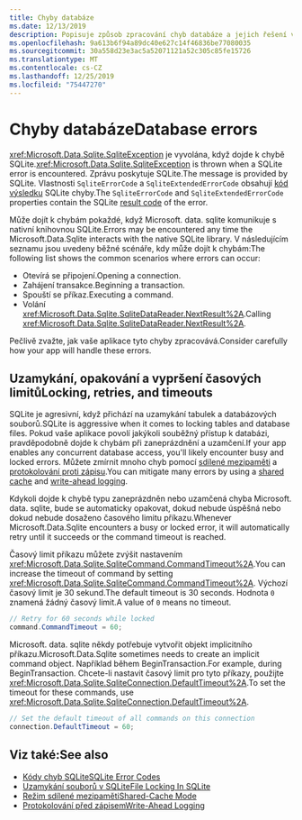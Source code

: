 ```yaml
---
title: Chyby databáze
ms.date: 12/13/2019
description: Popisuje způsob zpracování chyb databáze a jejich řešení v knihovně.
ms.openlocfilehash: 9a613b6f94a89dc40e627c14f46836be77080035
ms.sourcegitcommit: 30a558d23e3ac5a52071121a52c305c85fe15726
ms.translationtype: MT
ms.contentlocale: cs-CZ
ms.lasthandoff: 12/25/2019
ms.locfileid: "75447270"
---
```

# <a name="database-errors"></a><span data-ttu-id="7a4cb-103">Chyby databáze</span><span class="sxs-lookup"><span data-stu-id="7a4cb-103">Database errors</span></span>

<span data-ttu-id="7a4cb-104"><xref:Microsoft.Data.Sqlite.SqliteException> je vyvolána, když dojde k chybě SQLite.</span><span class="sxs-lookup"><span data-stu-id="7a4cb-104"><xref:Microsoft.Data.Sqlite.SqliteException> is thrown when a SQLite error is encountered.</span></span> <span data-ttu-id="7a4cb-105">Zprávu poskytuje SQLite.</span><span class="sxs-lookup"><span data-stu-id="7a4cb-105">The message is provided by SQLite.</span></span> <span data-ttu-id="7a4cb-106">Vlastnosti `SqliteErrorCode` a `SqliteExtendedErrorCode` obsahují [kód výsledku](https://www.sqlite.org/rescode.html) SQLite chyby.</span><span class="sxs-lookup"><span data-stu-id="7a4cb-106">The `SqliteErrorCode` and `SqliteExtendedErrorCode` properties contain the SQLite [result code](https://www.sqlite.org/rescode.html) of the error.</span></span>

<span data-ttu-id="7a4cb-107">Může dojít k chybám pokaždé, když Microsoft. data. sqlite komunikuje s nativní knihovnou SQLite.</span><span class="sxs-lookup"><span data-stu-id="7a4cb-107">Errors may be encountered any time the Microsoft.Data.Sqlite interacts with the native SQLite library.</span></span> <span data-ttu-id="7a4cb-108">V následujícím seznamu jsou uvedeny běžné scénáře, kdy může dojít k chybám:</span><span class="sxs-lookup"><span data-stu-id="7a4cb-108">The following list shows the common scenarios where errors can occur:</span></span>

* <span data-ttu-id="7a4cb-109">Otevírá se připojení.</span><span class="sxs-lookup"><span data-stu-id="7a4cb-109">Opening a connection.</span></span>
* <span data-ttu-id="7a4cb-110">Zahájení transakce.</span><span class="sxs-lookup"><span data-stu-id="7a4cb-110">Beginning a transaction.</span></span>
* <span data-ttu-id="7a4cb-111">Spouští se příkaz.</span><span class="sxs-lookup"><span data-stu-id="7a4cb-111">Executing a command.</span></span>
* <span data-ttu-id="7a4cb-112">Volání <xref:Microsoft.Data.Sqlite.SqliteDataReader.NextResult%2A>.</span><span class="sxs-lookup"><span data-stu-id="7a4cb-112">Calling <xref:Microsoft.Data.Sqlite.SqliteDataReader.NextResult%2A>.</span></span>

<span data-ttu-id="7a4cb-113">Pečlivě zvažte, jak vaše aplikace tyto chyby zpracovává.</span><span class="sxs-lookup"><span data-stu-id="7a4cb-113">Consider carefully how your app will handle these errors.</span></span>

## <a name="locking-retries-and-timeouts"></a><span data-ttu-id="7a4cb-114">Uzamykání, opakování a vypršení časových limitů</span><span class="sxs-lookup"><span data-stu-id="7a4cb-114">Locking, retries, and timeouts</span></span>

<span data-ttu-id="7a4cb-115">SQLite je agresivní, když přichází na uzamykání tabulek a databázových souborů.</span><span class="sxs-lookup"><span data-stu-id="7a4cb-115">SQLite is aggressive when it comes to locking tables and database files.</span></span> <span data-ttu-id="7a4cb-116">Pokud vaše aplikace povolí jakýkoli souběžný přístup k databázi, pravděpodobně dojde k chybám při zaneprázdnění a uzamčení.</span><span class="sxs-lookup"><span data-stu-id="7a4cb-116">If your app enables any concurrent database access, you'll likely encounter busy and locked errors.</span></span> <span data-ttu-id="7a4cb-117">Můžete zmírnit mnoho chyb pomocí [sdílené mezipaměti](connection-strings.md#cache) a [protokolování proti zápisu](async.md).</span><span class="sxs-lookup"><span data-stu-id="7a4cb-117">You can mitigate many errors by using a [shared cache](connection-strings.md#cache) and [write-ahead logging](async.md).</span></span>

<span data-ttu-id="7a4cb-118">Kdykoli dojde k chybě typu zaneprázdněn nebo uzamčená chyba Microsoft. data. sqlite, bude se automaticky opakovat, dokud nebude úspěšná nebo dokud nebude dosaženo časového limitu příkazu.</span><span class="sxs-lookup"><span data-stu-id="7a4cb-118">Whenever Microsoft.Data.Sqlite encounters a busy or locked error, it will automatically retry until it succeeds or the command timeout is reached.</span></span>

<span data-ttu-id="7a4cb-119">Časový limit příkazu můžete zvýšit nastavením <xref:Microsoft.Data.Sqlite.SqliteCommand.CommandTimeout%2A>.</span><span class="sxs-lookup"><span data-stu-id="7a4cb-119">You can increase the timeout of command by setting <xref:Microsoft.Data.Sqlite.SqliteCommand.CommandTimeout%2A>.</span></span> <span data-ttu-id="7a4cb-120">Výchozí časový limit je 30 sekund.</span><span class="sxs-lookup"><span data-stu-id="7a4cb-120">The default timeout is 30 seconds.</span></span> <span data-ttu-id="7a4cb-121">Hodnota `0` znamená žádný časový limit.</span><span class="sxs-lookup"><span data-stu-id="7a4cb-121">A value of `0` means no timeout.</span></span>

```csharp
// Retry for 60 seconds while locked
command.CommandTimeout = 60;
```

<span data-ttu-id="7a4cb-122">Microsoft. data. sqlite někdy potřebuje vytvořit objekt implicitního příkazu.</span><span class="sxs-lookup"><span data-stu-id="7a4cb-122">Microsoft.Data.Sqlite sometimes needs to create an implicit command object.</span></span> <span data-ttu-id="7a4cb-123">Například během BeginTransaction.</span><span class="sxs-lookup"><span data-stu-id="7a4cb-123">For example, during BeginTransaction.</span></span> <span data-ttu-id="7a4cb-124">Chcete-li nastavit časový limit pro tyto příkazy, použijte <xref:Microsoft.Data.Sqlite.SqliteConnection.DefaultTimeout%2A>.</span><span class="sxs-lookup"><span data-stu-id="7a4cb-124">To set the timeout for these commands, use <xref:Microsoft.Data.Sqlite.SqliteConnection.DefaultTimeout%2A>.</span></span>

```csharp
// Set the default timeout of all commands on this connection
connection.DefaultTimeout = 60;
```

## <a name="see-also"></a><span data-ttu-id="7a4cb-125">Viz také:</span><span class="sxs-lookup"><span data-stu-id="7a4cb-125">See also</span></span>

* [<span data-ttu-id="7a4cb-126">Kódy chyb SQLite</span><span class="sxs-lookup"><span data-stu-id="7a4cb-126">SQLite Error Codes</span></span>](https://www.sqlite.org/rescode.html)
* [<span data-ttu-id="7a4cb-127">Uzamykání souborů v SQLite</span><span class="sxs-lookup"><span data-stu-id="7a4cb-127">File Locking In SQLite</span></span>](https://www.sqlite.org/lockingv3.html)
* [<span data-ttu-id="7a4cb-128">Režim sdílené mezipaměti</span><span class="sxs-lookup"><span data-stu-id="7a4cb-128">Shared-Cache Mode</span></span>](https://www.sqlite.org/sharedcache.html)
* [<span data-ttu-id="7a4cb-129">Protokolování před zápisem</span><span class="sxs-lookup"><span data-stu-id="7a4cb-129">Write-Ahead Logging</span></span>](https://www.sqlite.org/wal.html)
